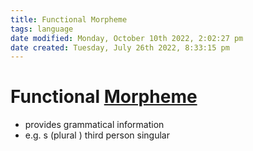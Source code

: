 ```yaml
---
title: Functional Morpheme
tags: language
date modified: Monday, October 10th 2022, 2:02:27 pm
date created: Tuesday, July 26th 2022, 8:33:15 pm
---
```


# Functional [Morpheme](Morpheme.md)
- provides grammatical information
- e.g. s (plural ) third person singular



